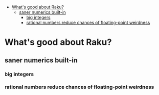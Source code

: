 - [What's good about Raku?](#orga026788)
  - [saner numerics built-in](#org22ea4b4)
    - [big integers](#org0559e51)
    - [rational numbers reduce chances of floating-point weirdness](#org250ec5b)


<a id="orga026788"></a>

# What's good about Raku?


<a id="org22ea4b4"></a>

## saner numerics built-in


<a id="org0559e51"></a>

### big integers


<a id="org250ec5b"></a>

### rational numbers reduce chances of floating-point weirdness
